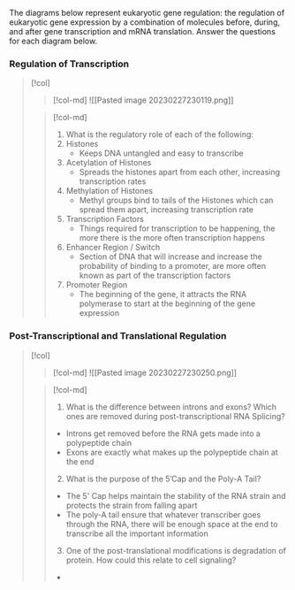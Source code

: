 The diagrams below represent eukaryotic gene regulation:  the regulation of eukaryotic gene expression by a combination of molecules before, during, and after gene transcription and mRNA translation.  Answer the questions for each diagram below.

### Regulation of Transcription
> [!col]
>> [!col-md]
>> ![[Pasted image 20230227230119.png]]
>
>> [!col-md]
>> 1. What is the regulatory role of each of the following:
>> 	1. Histones
>> 		- Keeps DNA untangled and easy to transcribe
>> 	2. Acetylation of Histones
>> 		- Spreads the histones apart from each other, increasing transcription rates
>> 	3. Methylation of Histones
>> 		- Methyl groups bind to tails of the Histones which can spread them apart, increasing transcription rate
>> 	4. Transcription Factors
>> 		- Things required for transcription to be happening, the more there is the more often transcription happens
>> 	5. Enhancer Region / Switch
>> 		- Section of DNA that will increase and increase the probability of binding to a promoter, are more often known as part of the transcription factors
>> 	6. Promoter Region
>> 		- The beginning of the gene, it attracts the RNA polymerase to start at the beginning of the gene expression

### Post-Transcriptional and Translational Regulation
> [!col]
>> [!col-md]
>> ![[Pasted image 20230227230250.png]]
>
>> [!col-md]
>> 1. What is the difference between introns and exons? Which ones are removed during post-transcriptional RNA Splicing?
>> 	- Introns get removed before the RNA gets made into a polypeptide chain
>> 	- Exons are exactly what makes up the polypeptide chain at the end
>> 2. What is the purpose of the 5’Cap and the Poly-A Tail?
>> 	- The 5' Cap helps maintain the stability of the RNA strain and protects the strain from falling apart
>> 	- The poly-A tail ensure that whatever transcriber goes through the RNA, there will be enough space at the end to transcribe all the important information
>> 3. One of the post-translational modifications is degradation of protein.  How could this relate to cell signaling? 
>> 	-  
